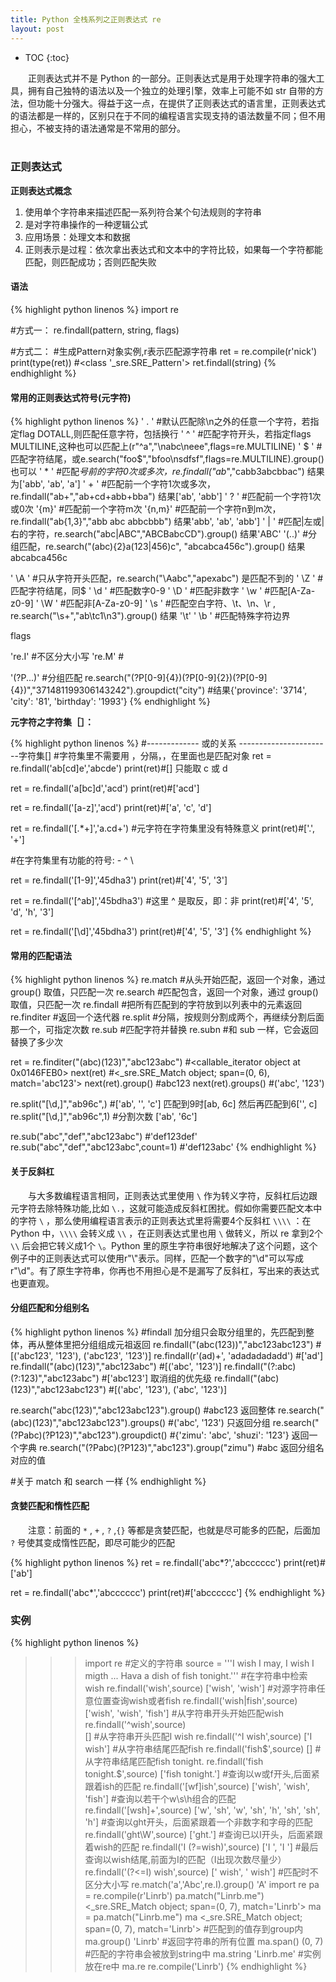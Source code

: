 ```yaml
---
title: Python 全栈系列之正则表达式 re
layout: post
---
```


* TOC
{:toc}

　　正则表达式并不是 Python 的一部分。正则表达式是用于处理字符串的强大工具，拥有自己独特的语法以及一个独立的处理引擎，效率上可能不如 str 自带的方法，但功能十分强大。得益于这一点，在提供了正则表达式的语言里，正则表达式的语法都是一样的，区别只在于不同的编程语言实现支持的语法数量不同；但不用担心，不被支持的语法通常是不常用的部分。  
<br>

### 正则表达式

**正则表达式概念**  
1. 使用单个字符串来描述匹配一系列符合某个句法规则的字符串  
2. 是对字符串操作的一种逻辑公式  
3. 应用场景：处理文本和数据  
4. 正则表示是过程：依次拿出表达式和文本中的字符比较，如果每一个字符都能匹配，则匹配成功；否则匹配失败  

#### 语法

{% highlight python linenos %}
import re

#方式一：
re.findall(pattern, string, flags)

#方式二：
#生成Pattern对象实例,r表示匹配源字符串
ret = re.compile(r'nick')
print(type(ret))               #<class '_sre.SRE_Pattern'>
ret.findall(string)
{% endhighlight %}

#### 常用的正则表达式符号(元字符)

{% highlight python linenos %}
' . '      #默认匹配除\n之外的任意一个字符，若指定flag DOTALL,则匹配任意字符，包括换行
' ^ '      #匹配字符开头，若指定flags MULTILINE,这种也可以匹配上(r"^a","\nabc\neee",flags=re.MULTILINE)
' $ '      #匹配字符结尾，或e.search("foo$","bfoo\nsdfsf",flags=re.MULTILINE).group()也可以
' * '      #匹配*号前的字符0次或多次，re.findall("ab*","cabb3abcbbac")  结果为['abb', 'ab', 'a']
' + '      #匹配前一个字符1次或多次，re.findall("ab+","ab+cd+abb+bba") 结果['ab', 'abb']
' ? '      #匹配前一个字符1次或0次
'{m}'      #匹配前一个字符m次
'{n,m}'    #匹配前一个字符n到m次，re.findall("ab{1,3}","abb abc abbcbbb") 结果'abb', 'ab', 'abb']
' | '      #匹配|左或|右的字符，re.search("abc|ABC","ABCBabcCD").group() 结果'ABC'
'(..)'     #分组匹配，re.search("(abc){2}a(123|456)c", "abcabca456c").group() 结果 abcabca456c
 
 
' \A '     #只从字符开头匹配，re.search("\Aabc","apexabc") 是匹配不到的
' \Z '     #匹配字符结尾，同$
' \d '     #匹配数字0-9
' \D '     #匹配非数字
' \w '     #匹配[A-Za-z0-9]
' \W '     #匹配非[A-Za-z0-9]
' \s '     #匹配空白字符、\t、\n、\r , re.search("\s+","ab\tc1\n3").group() 结果 '\t'
' \b '     #匹配特殊字符边界

flags

're.I'     #不区分大小写
're.M'     #
 
'(?P<name>...)' #分组匹配 re.search("(?P<province>[0-9]{4})(?P<city>[0-9]{2})(?P<birthday>[0-9]{4})","371481199306143242").groupdict("city") 
                #结果{'province': '3714', 'city': '81', 'birthday': '1993'}
{% endhighlight %}

**元字符之字符集［］：**

{% highlight python linenos %}
#------------- 或的关系 -----------------------字符集[]
#字符集里不需要用 ，分隔，，在里面也是匹配对象
ret = re.findall('ab[cd]e','abcde')
print(ret)#[]   只能取 c 或 d

ret = re.findall('a[bc]d','acd')
print(ret)#['acd']
 
ret = re.findall('[a-z]','acd')
print(ret)#['a', 'c', 'd']
 
ret = re.findall('[.*+]','a.cd+')       #元字符在字符集里没有特殊意义
print(ret)#['.', '+']
 
#在字符集里有功能的符号: - ^ \
 
ret = re.findall('[1-9]','45dha3')
print(ret)#['4', '5', '3']
 
ret = re.findall('[^ab]','45bdha3')     #这里 ^ 是取反，即：非
print(ret)#['4', '5', 'd', 'h', '3']
 
ret = re.findall('[\d]','45bdha3')
print(ret)#['4', '5', '3']
{% endhighlight %}

#### 常用的匹配语法

{% highlight python linenos %}
re.match        #从头开始匹配，返回一个对象，通过 group() 取值，只匹配一次
re.search       #匹配包含，返回一个对象，通过 group() 取值，只匹配一次
re.findall      #把所有匹配到的字符放到以列表中的元素返回
re.finditer     #返回一个迭代器
re.split        #分隔，按规则分割成两个，再继续分割后面那一个，可指定次数
re.sub          #匹配字符并替换
re.subn         #和 sub 一样，它会返回替换了多少次

ret = re.finditer("(abc)(123)","abc123abc") #<callable_iterator object at 0x0146FEB0>
next(ret)                                   #<_sre.SRE_Match object; span=(0, 6), match='abc123'>
next(ret).group()                           #abc123
next(ret).groups()                          #('abc', '123')

re.split("[\d,]","ab96c",)                  #['ab', '', 'c'] 匹配到9时[ab, 6c]  然后再匹配到6['', c]
re.split("[\d,]","ab96c",1)                 #分割次数  ['ab', '6c']

re.sub("abc","def","abc123abc")             #'def123def'
re.sub("abc","def","abc123abc",count=1)     #'def123abc'
{% endhighlight %}

#### 关于反斜杠
　　与大多数编程语言相同，正则表达式里使用 `\` 作为转义字符，反斜杠后边跟元字符去除特殊功能,比如 `\.`，这就可能造成反斜杠困扰。假如你需要匹配文本中的字符 `\` ，那么使用编程语言表示的正则表达式里将需要4个反斜杠 `\\\\` ：在Python 中，`\\\\` 会转义成 `\\` ，在正则表达式里也用 `\` 做转义，所以 re 拿到2个 `\\` 后会把它转义成1个 `\`。Python 里的原生字符串很好地解决了这个问题，这个例子中的正则表达式可以使用r"\\"表示。同样，匹配一个数字的"\\d"可以写成r"\d"。有了原生字符串，你再也不用担心是不是漏写了反斜杠，写出来的表达式也更直观。  

#### 分组匹配和分组别名

{% highlight python linenos %}
#findall 加分组只会取分组里的，先匹配到整体，再从整体里把分组组成元祖返回
re.findall("(abc(123))","abc123abc123")                         #[('abc123', '123'), ('abc123', '123')]
re.findall(r'(ad)+', 'adadadadadd')                             #['ad']
re.findall("(abc)(123)","abc123abc")                            #[('abc', '123')]
re.findall("(?:abc)(?:123)","abc123abc")                        #['abc123']   取消组的优先级
re.findall("(abc)(123)","abc123abc123")                         #[('abc', '123'), ('abc', '123')]

re.search("abc(123)","abc123abc123").group()                    #abc123  返回整体
re.search("(abc)(123)","abc123abc123").groups()                 #('abc', '123')  只返回分组
re.search("(?P<zimu>abc)(?P<shuzi>123)","abc123").groupdict()   #{'zimu': 'abc', 'shuzi': '123'}  返回一个字典
re.search("(?P<zimu>abc)(?P<shuzi>123)","abc123").group("zimu") #abc  返回分组名对应的值

#关于 match 和 search 一样
{% endhighlight %}

#### 贪婪匹配和惰性匹配

　　注意：前面的 `*` , `+` , `?` ,`{}` 等都是贪婪匹配，也就是尽可能多的匹配，后面加 `?` 号使其变成惰性匹配，即尽可能少的匹配

{% highlight python linenos %}
ret = re.findall('abc*?','abcccccc')
print(ret)#['ab']

ret = re.findall('abc*','abcccccc')
print(ret)#['abcccccc']
{% endhighlight %}


### 实例

{% highlight python linenos %}
>>> import re
 #定义的字符串
 >>> source = '''I wish I may, I wish I migth
 ... Hava a dish of fish tonight.'''
 #在字符串中检索wish
 >>> re.findall('wish',source)
 ['wish', 'wish']
 #对源字符串任意位置查询wish或者fish
 >>> re.findall('wish|fish',source)
 ['wish', 'wish', 'fish']
 #从字符串开头开始匹配wish
 >>> re.findall('^wish',source)    
 []
 #从字符串开头匹配I wish
 >>> re.findall('^I wish',source)
 ['I wish']
 #从字符串结尾匹配fish
 >>> re.findall('fish$',source)   
 []
 #从字符串结尾匹配fish tonight.
 >>> re.findall('fish tonight.$',source)
 ['fish tonight.']
 #查询以w或f开头,后面紧跟着ish的匹配
 >>> re.findall('[wf]ish',source)
 ['wish', 'wish', 'fish']
 #查询以若干个w\s\h组合的匹配
 >>> re.findall('[wsh]+',source) 
 ['w', 'sh', 'w', 'sh', 'h', 'sh', 'sh', 'h']
 #查询以ght开头，后面紧跟着一个非数字和字母的匹配
 >>> re.findall('ght\W',source)
 ['ght.']
 #查询已以I开头，后面紧跟着wish的匹配
 >>> re.findall('I (?=wish)',source)
 ['I ', 'I ']
 #最后查询以wish结尾,前面为I的匹配（I出现次数尽量少）
 >>> re.findall('(?<=I) wish',source)
 [' wish', ' wish']
 #匹配时不区分大小写
 >>> re.match('a','Abc',re.I).group()
 'A'
 >>> import re
 >>> pa = re.compile(r'Linrb')
 >>> pa.match("Linrb.me")
 <_sre.SRE_Match object; span=(0, 7), match='Linrb'>
 >>> ma = pa.match("Linrb.me")
 >>> ma
 <_sre.SRE_Match object; span=(0, 7), match='Linrb'>
 #匹配到的值存到group内
 >>> ma.group()
 'Linrb'
 #返回字符串的所有位置
 >>> ma.span()
 (0, 7)
 #匹配的字符串会被放到string中
 >>> ma.string
 'Linrb.me'
 #实例放在re中
 >>> ma.re
 re.compile('Linrb')
{% endhighlight %}